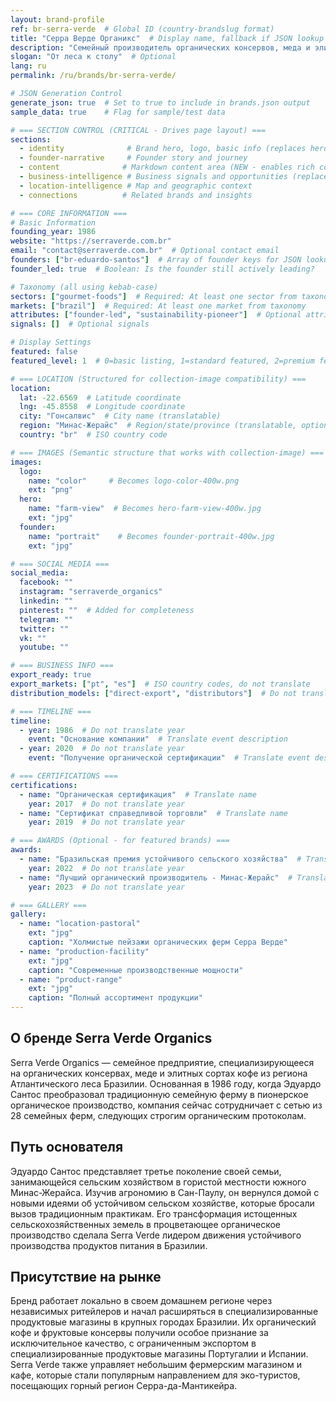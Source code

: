 ```yaml
---
layout: brand-profile
ref: br-serra-verde  # Global ID (country-brandslug format)
title: "Серра Верде Органикс"  # Display name, fallback if JSON lookup fails
description: "Семейный производитель органических консервов, меда и элитного кофе из региона Атлантического леса Бразилии."
slogan: "От леса к столу"  # Optional
lang: ru
permalink: /ru/brands/br-serra-verde/

# JSON Generation Control
generate_json: true  # Set to true to include in brands.json output
sample_data: true    # Flag for sample/test data

# === SECTION CONTROL (CRITICAL - Drives page layout) ===
sections:
  - identity              # Brand hero, logo, basic info (replaces hero)
  - founder-narrative     # Founder story and journey
  - content              # Markdown content area (NEW - enables rich content)
  - business-intelligence # Business signals and opportunities (replaces growth-signals)
  - location-intelligence # Map and geographic context
  - connections          # Related brands and insights

# === CORE INFORMATION ===
# Basic Information
founding_year: 1986
website: "https://serraverde.com.br"
email: "contact@serraverde.com.br"  # Optional contact email
founders: ["br-eduardo-santos"]  # Array of founder keys for JSON lookup
founder_led: true  # Boolean: Is the founder still actively leading?

# Taxonomy (all using kebab-case)
sectors: ["gourmet-foods"]  # Required: At least one sector from taxonomy
markets: ["brazil"]  # Required: At least one market from taxonomy
attributes: ["founder-led", "sustainability-pioneer"]  # Optional attributes
signals: []  # Optional signals

# Display Settings
featured: false
featured_level: 1  # 0=basic listing, 1=standard featured, 2=premium featured

# === LOCATION (Structured for collection-image compatibility) ===
location:
  lat: -22.6569  # Latitude coordinate
  lng: -45.8558  # Longitude coordinate
  city: "Гонсалвис"  # City name (translatable)
  region: "Минас-Жерайс"  # Region/state/province (translatable, optional)
  country: "br"  # ISO country code

# === IMAGES (Semantic structure that works with collection-image) ===
images:
  logo:
    name: "color"     # Becomes logo-color-400w.png
    ext: "png"
  hero:
    name: "farm-view"  # Becomes hero-farm-view-400w.jpg
    ext: "jpg"
  founder:
    name: "portrait"    # Becomes founder-portrait-400w.jpg
    ext: "jpg"

# === SOCIAL MEDIA ===
social_media:
  facebook: ""
  instagram: "serraverde_organics"
  linkedin: ""
  pinterest: ""  # Added for completeness
  telegram: ""
  twitter: ""
  vk: ""
  youtube: ""

# === BUSINESS INFO ===
export_ready: true
export_markets: ["pt", "es"]  # ISO country codes, do not translate
distribution_models: ["direct-export", "distributors"]  # Do not translate codes

# === TIMELINE ===
timeline:
  - year: 1986  # Do not translate year
    event: "Основание компании"  # Translate event description
  - year: 2020  # Do not translate year
    event: "Получение органической сертификации"  # Translate event description

# === CERTIFICATIONS ===
certifications:
  - name: "Органическая сертификация"  # Translate name
    year: 2017  # Do not translate year
  - name: "Сертификат справедливой торговли"  # Translate name
    year: 2019  # Do not translate year

# === AWARDS (Optional - for featured brands) ===
awards:
  - name: "Бразильская премия устойчивого сельского хозяйства"  # Translate name
    year: 2022  # Do not translate year
  - name: "Лучший органический производитель - Минас-Жерайс"  # Translate name
    year: 2023  # Do not translate year

# === GALLERY ===
gallery:
  - name: "location-pastoral"
    ext: "jpg"
    caption: "Холмистые пейзажи органических ферм Серра Верде"
  - name: "production-facility"
    ext: "jpg"
    caption: "Современные производственные мощности"
  - name: "product-range"
    ext: "jpg"
    caption: "Полный ассортимент продукции"
---
```


## О бренде Serra Verde Organics

Serra Verde Organics — семейное предприятие, специализирующееся на органических консервах, меде и элитных сортах кофе из региона Атлантического леса Бразилии. Основанная в 1986 году, когда Эдуардо Сантос преобразовал традиционную семейную ферму в пионерское органическое производство, компания сейчас сотрудничает с сетью из 28 семейных ферм, следующих строгим органическим протоколам.

## Путь основателя

Эдуардо Сантос представляет третье поколение своей семьи, занимающейся сельским хозяйством в гористой местности южного Минас-Жерайса. Изучив агрономию в Сан-Паулу, он вернулся домой с новыми идеями об устойчивом сельском хозяйстве, которые бросали вызов традиционным практикам. Его трансформация истощенных сельскохозяйственных земель в процветающее органическое производство сделала Serra Verde лидером движения устойчивого производства продуктов питания в Бразилии.

## Присутствие на рынке

Бренд работает локально в своем домашнем регионе через независимых ритейлеров и начал расширяться в специализированные продуктовые магазины в крупных городах Бразилии. Их органический кофе и фруктовые консервы получили особое признание за исключительное качество, с ограниченным экспортом в специализированные продуктовые магазины Португалии и Испании. Serra Verde также управляет небольшим фермерским магазином и кафе, которые стали популярным направлением для эко-туристов, посещающих горный регион Серра-да-Мантикейра.
